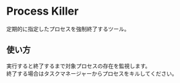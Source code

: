 Process Killer
==============
定期的に指定したプロセスを強制終了するツール。

使い方
------

実行すると終了するまで対象プロセスの存在を監視します。  
終了する場合はタスクマネージャーからプロセスをキルしてください。
